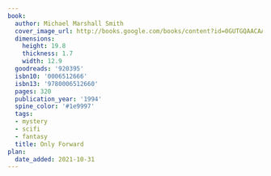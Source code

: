 ```yaml
---
book:
  author: Michael Marshall Smith
  cover_image_url: http://books.google.com/books/content?id=0GUTGQAACAAJ&printsec=frontcover&img=1&zoom=1&source=gbs_api
  dimensions:
    height: 19.8
    thickness: 1.7
    width: 12.9
  goodreads: '920395'
  isbn10: '0006512666'
  isbn13: '9780006512660'
  pages: 320
  publication_year: '1994'
  spine_color: '#1e9997'
  tags:
  - mystery
  - scifi
  - fantasy
  title: Only Forward
plan:
  date_added: 2021-10-31
---
```

